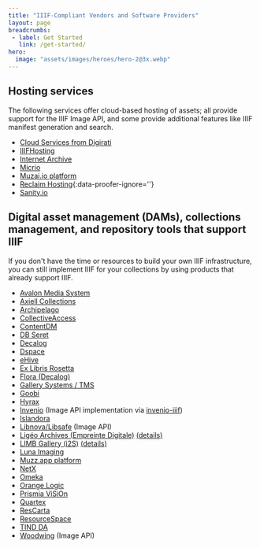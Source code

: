 ```yaml
---
title: "IIIF-Compliant Vendors and Software Providers"
layout: page
breadcrumbs:
 - label: Get Started
   link: /get-started/
hero:
  image: "assets/images/heroes/hero-2@3x.webp"
---
```


## Hosting services

The following services offer cloud-based hosting of assets; all provide support for the IIIF Image API, and some provide additional features like IIIF manifest generation and search.

- [Cloud Services from Digirati](https://iiif-cloud.digirati.com/)
- [IIIFHosting](https://www.iiifhosting.com/)
- [Internet Archive](https://training.iiif.io/iiif-online-workshop/day-two/image-servers/iiif-hosting-ia.html)
- [Micrio](https://micr.io/)
- [Muzai.io platform](https://muzai.io)
- [Reclaim Hosting](https://support.reclaimhosting.com/hc/en-us/articles/5751292854167-Getting-Started-with-Cantaloupe-IIIF-Image-Server#getting-started-with-cantaloupe-iiif-image-server-0-0){:data-proofer-ignore=''}
- [Sanity.io](https://www.sanity.io/docs/iiif-api-reference)

## Digital asset management (DAMs), collections management, and repository tools that support IIIF

If you don't have the time or resources to build your own IIIF infrastructure, you can still implement IIIF for your collections by using products that already support IIIF.

 - [Avalon Media System](https://www.avalonmediasystem.org/)
 - [Axiell Collections](https://www.axiell.com/solutions/product/axiell-collections/)
 - [Archipelago](https://archipelago.nyc/)
 - [CollectiveAccess](https://collectiveaccess.org)
 - [ContentDM](https://www.oclc.org/en/contentdm/iiif.html)
 - [DB Seret](https://www.dbseret.com/iiif)
 - [Decalog](https://www.decalog.net/)
 - [Dspace](https://duraspace.org/dspace/)
 - [eHive](https://ehive.com/)
 - [Ex Libris Rosetta](https://knowledge.exlibrisgroup.com/Rosetta/Training/What's_New_Videos/Rosetta_5-3)
 - [Flora (Decalog)](https://flora.decalog.net/flora-logiciel-gestion-de-collections/)
 - [Gallery Systems / TMS](https://www.gallerysystems.com/international-image-interoperability-framework-iiif/)
 - [Goobi](https://goobi.io)
 - [Hyrax](https://hyrax.samvera.org/)
 - [Invenio](https://invenio-software.org/products/framework/) (Image API implementation via [invenio-iiif](https://github.com/inveniosoftware/invenio-iiif))
 - [Islandora](https://islandora.github.io/documentation/user-documentation/iiif/)
 - [Libnova/Libsafe](https://www.libnova.com/) (Image API)
 - [Ligéo Archives (Empreinte Digitale)](https://www.ligeo-archives.com) [(details)](https://www.ligeo-archives.com/actualites/lire/de-nouveaux-venus-et-l-arrivee-de-monocle-votre-nouvelle-visionneuse/129/page:2/n:143)
 - [LIMB Gallery (i2S)](https://www.i2s.fr) [(details)](https://www.i2s.fr/fr/numerisation-patrimoniale/solutions-logicielles-limb/limb-gallery)
 - [Luna Imaging](http://www.lunaimaging.com/iiif)
 - [Muzz.app platform](https://muzz.app)
 - [NetX](https://www.netx.net/)
 - [Omeka](https://omeka.org/s/)
 - [Orange Logic](https://www.orangelogic.com/)
 - [Prismia ViSiOn](https://prismia.fr/)
 - [Quartex](https://www.quartexcollections.com/)
 - [ResCarta](https://rescarta.org/)
 - [ResourceSpace](https://www.resourcespace.com/knowledge-base/api/iiif)
 - [TIND DA](https://www.tind.io/da)
 - [Woodwing](https://www.woodwing.com/solutions/digital-asset-management) (Image API)
